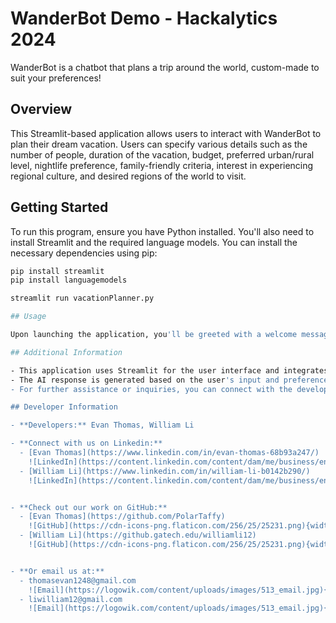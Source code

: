 # WanderBot Demo - Hackalytics 2024

WanderBot is a chatbot that plans a trip around the world, custom-made to suit your preferences!

## Overview

This Streamlit-based application allows users to interact with WanderBot to plan their dream vacation. Users can specify various details such as the number of people, duration of the vacation, budget, preferred urban/rural level, nightlife preference, family-friendly criteria, interest in experiencing regional culture, and desired regions of the world to visit.

## Getting Started

To run this program, ensure you have Python installed. You'll also need to install Streamlit and the required language models. You can install the necessary dependencies using pip:

```bash
pip install streamlit
pip install languagemodels

streamlit run vacationPlanner.py

## Usage

Upon launching the application, you'll be greeted with a welcome message and prompted to fill out a form with your trip details. Fill out the form with your preferences regarding the number of people, duration of the vacation, budget, urban/rural preference, nightlife preference, family-friendly criteria, interest in experiencing regional culture, and desired regions to visit. Click the "Plan my vacation!" button to generate your dream vacation itinerary. You'll receive an AI-generated response based on your input, providing a detailed itinerary for your trip.

## Additional Information

- This application uses Streamlit for the user interface and integrates with language models to generate trip itineraries.
- The AI response is generated based on the user's input and preferences.
- For further assistance or inquiries, you can connect with the developers on LinkedIn or GitHub, or reach out via email.

## Developer Information

- **Developers:** Evan Thomas, William Li

- **Connect with us on Linkedin:**
  - [Evan Thomas](https://www.linkedin.com/in/evan-thomas-68b93a247/)
    ![LinkedIn](https://content.linkedin.com/content/dam/me/business/en-us/amp/brand-site/v2/bg/LI-Bug.svg.original.svg){width=75 height=75}
  - [William Li](https://www.linkedin.com/in/william-li-b0142b290/)
    ![LinkedIn](https://content.linkedin.com/content/dam/me/business/en-us/amp/brand-site/v2/bg/LI-Bug.svg.original.svg){width=75 height=75}


- **Check out our work on GitHub:**
  - [Evan Thomas](https://github.com/PolarTaffy)
    ![GitHub](https://cdn-icons-png.flaticon.com/256/25/25231.png){width=65 height=65}
  - [William Li](https://github.gatech.edu/williamli12)
    ![GitHub](https://cdn-icons-png.flaticon.com/256/25/25231.png){width=65 height=65}


- **Or email us at:**
  - thomasevan1248@gmail.com
    ![Email](https://logowik.com/content/uploads/images/513_email.jpg){width=75 height=75}
  - liwilliam12@gmail.com
    ![Email](https://logowik.com/content/uploads/images/513_email.jpg){width=75 height=75}
